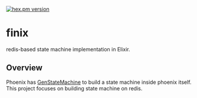[![hex.pm version](https://img.shields.io/hexpm/v/dfa.svg)](https://hex.pm/packages/dfa)

# finix
redis-based state machine implementation in Elixir.

## Overview
Phoenix has [GenStateMachine](https://hexdocs.pm/gen_state_machine/GenStateMachine.html) to build a state machine inside phoenix itself. This project focuses on building state machine on redis.
